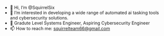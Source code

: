 - 👋 Hi, I’m @SquirrelSix
- 👀 I’m interested in developing a wide range of automated ai tasking tools and cybersecurity solutions.
- 🌱 Gradute Level Systems Engineer, Aspiring Cybersecurity Engineer
- 📫 How to reach me: squirrelteam66@gmail.com 

<!---
SquirrelSix/SquirrelSix is a ✨ special ✨ repository because its `README.md` (this file) appears on your GitHub profile.
You can click the Preview link to take a look at your changes.
--->
